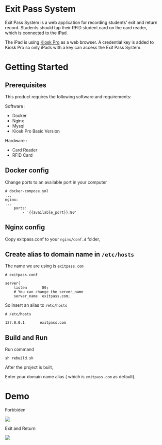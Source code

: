 # Exit Pass System

Exit Pass System is a web application for recording students' exit and return record. Students should tap their RFID student card on the card reader, which is connected to the iPad.

The iPad is using [Kiosk Pro](https://www.kioskproapp.com/) as a web browser. A credential key is added to Kiosk Pro so only iPads with a key can access the Exit Pass System.

# Getting Started

## Prerequisites

This product requires the following software and requirements:

Software :
* Docker
* Nginx
* Mysql
* Kiosk Pro Basic Version

Hardware :
* Card Reader
* RFID Card

## Docker config

Change ports to an available port in your computer

    # docker-compose.yml
    ...
    nginx:
    ...
        ports:
            - '{{available_port}}:80'


## Nginx config

Copy exitpass.conf to your `nginx/conf.d` folder,

## Create alias to domain name in `/etc/hosts`

The name we are using is `exitpass.com`

    # exitpass.conf
    
    server{ 
        listen       80;
        # You can change the server_name
        server_name  exitpass.com;

So insert an alias to `/etc/hosts`

    # /etc/hosts

    127.0.0.1       exitpass.com

## Build and Run

Run command 

    sh rebuild.sh

After the project is built,

Enter your domain name alias ( which is `exitpass.com` as default).

# Demo

Forbbiden

![](https://media.giphy.com/media/ic6dFCpf78auhfssy8/giphy.gif)

Exit and Return

![](https://media.giphy.com/media/fXzYSOGwy4t66aU3mH/giphy.gif)